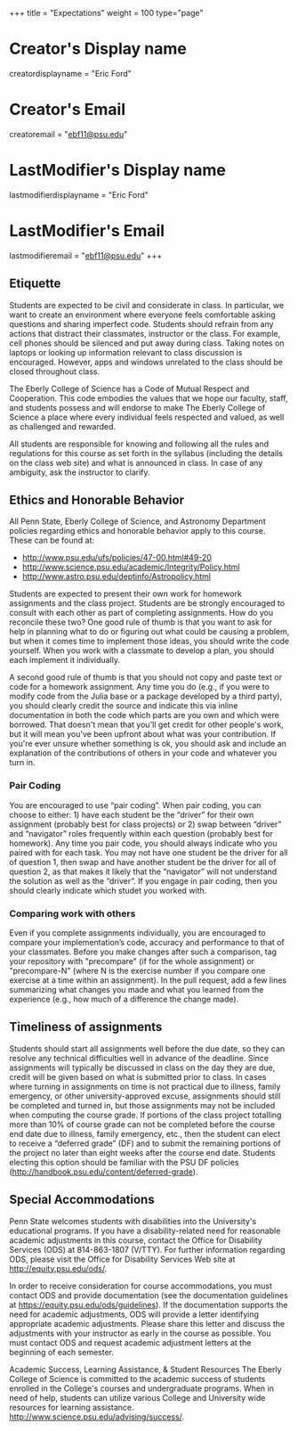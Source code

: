 +++
title = "Expectations"
weight = 100
type="page"

# Creator's Display name
creatordisplayname = "Eric Ford"
# Creator's Email
creatoremail = "ebf11@psu.edu"
# LastModifier's Display name
lastmodifierdisplayname = "Eric Ford"
# LastModifier's Email
lastmodifieremail = "ebf11@psu.edu"
+++

## Etiquette
Students are expected to be civil and considerate in class.  In particular, we want to create an environment where everyone feels comfortable asking questions and sharing imperfect code.  Students should refrain from any actions that distract their classmates, instructor or the class.  For example, cell phones should be silenced and put away during class.  Taking notes on laptops or looking up information relevant to class discussion is encouraged.  However, apps and windows unrelated to the class should be closed throughout class.  

The Eberly College of Science has a Code of Mutual Respect and Cooperation.  This code embodies the values that we hope our faculty, staff, and students possess and will endorse to make The Eberly College of Science a place where every individual feels respected and valued, as well as challenged and rewarded.

All students are responsible for knowing and following all the rules and regulations for this course as set forth in the syllabus (including the details on the class web site) and what is announced in class.  In case of any ambiguity, ask the instructor to clarify.  

## Ethics and Honorable Behavior
All Penn State, Eberly College of Science, and Astronomy Department policies regarding ethics and honorable behavior apply to this course. These can be found at:
- http://www.psu.edu/ufs/policies/47-00.html#49-20
- http://www.science.psu.edu/academic/Integrity/Policy.html
- http://www.astro.psu.edu/deptinfo/Astropolicy.html

Students are expected to present their own work for homework assignments and the class project.  Students are be strongly encouraged to consult with each other as part of completing assignments.  How do you reconcile these two?  One good rule of thumb is that you want to ask for help in planning what to do or figuring out what could be causing a problem, but when it comes time to implement those ideas, you should write the code yourself.  When you work with a classmate to develop a plan, you should each implement it individually.  

A second good rule of thumb is that you should not copy and paste text or code for a homework assignment.  Any time you do (e.g., if you were to modify code from the Julia base or a package developed by a third party), you should clearly credit the source and indicate this via inline documentation in both the code which parts are you own and which were borrowed.  That doesn't mean that you'll get credit for other people's work, but it will mean you've been upfront about what was your contribution.  If you're ever unsure whether something is ok, you should ask and include an explanation of the contributions of others in your code and whatever you turn in.

### Pair Coding
You are encouraged to use “pair coding”.  When pair coding, you can choose to either: 1) have each student be the “driver” for their own assignment (probably best for class projects) or 2) swap between “driver” and “navigator” roles frequently within each question (probably best for homework).  Any time you pair code, you should always indicate who you paired with for each task.  You may not have one student be the driver for all of question 1, then swap and have another student be the driver for all of question 2, as that makes it likely that the “navigator” will not understand the solution as well as the “driver”. If you engage in pair coding, then you should clearly indicate which studet you worked with.

### Comparing work with others
Even if you complete assignments individually, you are encouraged to compare your implementation’s code, accuracy and performance to that of your classmates.  Before you make changes after such a comparison, tag your repository with "precompare" (if for the whole assignment) or "precompare-N" (where N is the exercise number if you compare one exercise at a time within an assignment).  In the pull request, add a few lines summarizing what changes you made and what you learned from the experience (e.g., how much of a difference the change made).  

## Timeliness of assignments
Students should start all assignments well before the due date, so they can resolve any technical difficulties well in advance of the deadline.  Since assignments will typically be discussed in class on the day they are due, credit will be given based on what is submitted prior to class.  In cases where turning in assignments on time is not practical due to illness, family emergency, or other university-approved excuse, assignments should still be completed and turned in, but those assignments may not be included when computing the course grade.  If portions of the class project totalling more than 10% of course grade can not be completed before the course end date due to illness, family emergency, etc., then the student can elect to receive a “deferred grade” (DF) and to submit the remaining portions of the project no later than eight weeks after the course end date.  Students electing this option should be familiar with the PSU DF policies (http://handbook.psu.edu/content/deferred-grade).


## Special Accommodations 
Penn State welcomes students with disabilities into the University's educational programs. If you have a disability-related need for reasonable academic adjustments in this course, contact the Office for Disability Services (ODS) at 814-863-1807 (V/TTY). For further information regarding ODS, please visit the Office for Disability Services Web site at http://equity.psu.edu/ods/.

In order to receive consideration for course accommodations, you must contact ODS and provide documentation (see the documentation guidelines at https://equity.psu.edu/ods/guidelines). If the documentation supports the need for academic adjustments, ODS will provide a letter identifying appropriate academic adjustments. Please share this letter and discuss the adjustments with your instructor as early in the course as possible. You must contact ODS and request academic adjustment letters at the beginning of each semester.

Academic Success, Learning Assistance, & Student Resources
The Eberly College of Science is committed to the academic success of students enrolled in the College's courses and undergraduate programs. When in need of help, students can utilize various College and University wide resources for learning assistance.
http://www.science.psu.edu/advising/success/.

